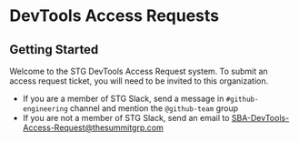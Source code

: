 # DevTools Access Requests

## Getting Started
Welcome to the STG DevTools Access Request system. To submit an access request ticket, you will need to be invited to this organization.

* If you are a member of STG Slack, send a message in `#github-engineering` channel and mention the `@github-team` group
* If you are not a member of STG Slack, send an email to SBA-DevTools-Access-Request@thesummitgrp.com
